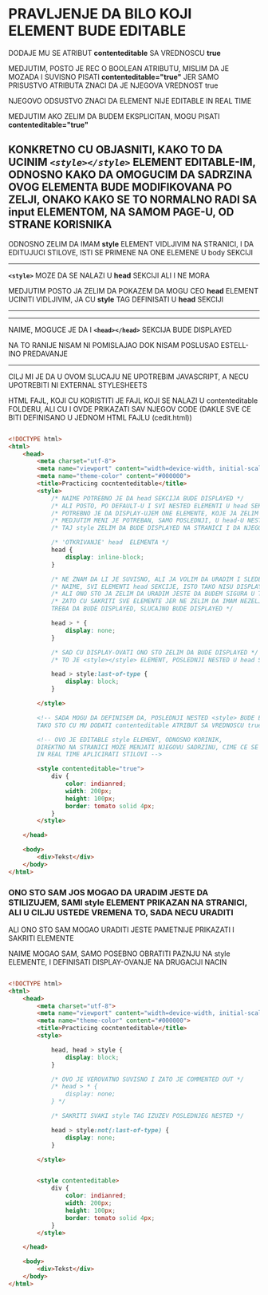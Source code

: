 # PRAVLJENJE DA BILO KOJI ELEMENT BUDE EDITABLE

DODAJE MU SE ATRIBUT **contenteditable** SA VREDNOSCU   **true**

MEDJUTIM, POSTO JE REC O BOOLEAN ATRIBUTU, MISLIM DA JE MOZADA I SUVISNO PISATI **contenteditable="true"** JER SAMO PRISUSTVO ATRIBUTA ZNACI DA JE NJEGOVA VREDNOST true

NJEGOVO ODSUSTVO ZNACI DA ELEMENT NIJE EDITABLE IN REAL TIME

MEDJUTIM AKO ZELIM DA BUDEM EKSPLICITAN, MOGU PISATI **contenteditable="true"**

## KONKRETNO CU OBJASNITI, KAKO TO DA UCINIM *```<style></style>```* ELEMENT EDITABLE-IM, ODNOSNO KAKO DA OMOGUCIM DA SADRZINA OVOG ELEMENTA BUDE MODIFIKOVANA PO ZELJI, ONAKO KAKO SE TO NORMALNO RADI SA **input** ELEMENTOM, NA SAMOM PAGE-U, OD STRANE KORISNIKA

ODNOSNO ZELIM DA IMAM **style** ELEMENT VIDLJIVIM NA STRANICI, I DA EDITUJUCI STILOVE, ISTI SE PRIMENE NA ONE ELEMENE U body SEKCIJI

*******
**`<style>`** MOZE DA SE NALAZI U **head** SEKCIJI ALI I NE MORA

MEDJUTIM POSTO JA ZELIM DA POKAZEM DA MOGU CEO **head** ELEMENT UCINITI VIDLJIVIM, JA CU **style** TAG DEFINISATI U **head** SEKCIJI

*******

*******
NAIME, MOGUCE JE DA I **`<head></head>`** SEKCIJA BUDE DISPLAYED

NA TO RANIJE NISAM NI POMISLAJAO DOK NISAM POSLUSAO ESTELL-INO PREDAVANJE
*******

CILJ MI JE DA U OVOM SLUCAJU NE UPOTREBIM JAVASCRIPT, A NECU UPOTREBITI NI EXTERNAL STYLESHEETS

HTML FAJL, KOJI CU KORISTITI JE FAJL KOJI SE NALAZI U contenteditable FOLDERU, ALI CU I OVDE PRIKAZATI SAV NJEGOV CODE (DAKLE SVE CE BITI DEFINISANO U JEDNOM HTML FAJLU (cedit.html))

```HTML

<!DOCTYPE html>
<html>
    <head>
        <meta charset="utf-8">
        <meta name="viewport" content="width=device-width, initial-scale=1, shrink-to-fit=no">
        <meta name="theme-color" content="#000000">
        <title>Practicing cocntenteditable</title>
        <style>
            /* NAIME POTREBNO JE DA head SEKCIJA BUDE DISPLAYED */
            /* ALI POSTO, PO DEFAULT-U I SVI NESTED ELEMENTI U head SEKCIJI, ZAISTA NISU DISPLAY-OVANI*/
            /* POTREBNO JE DA DISPLAY-UJEM ONE ELEMENTE, KOJE JA ZELIM */
            /* MEDJUTIM MENI JE POTREBAN, SAMO POSLEDNJI, U head-U NESTED <style> */
            /* TAJ style ZELIM DA BUDE DISPLAYED NA STRANICI I DA NJEGOV SADRZAJ BUDE EDITABLE */

            /* 'OTKRIVANJE' head  ELEMENTA */
            head {
                display: inline-block;
            }

            /* NE ZNAM DA LI JE SUVISNO, ALI JA VOLIM DA URADIM I SLEDECE */
            /* NAIME, SVI ELEMENTI head SEKCIJE, ISTO TAKO NISU DISPLAYED */
            /* ALI ONO STO JA ZELIM DA URADIM JESTE DA BUDEM SIGURA U TO */
            /* ZATO CU SAKRITI SVE ELEMENTE JER NE ZELIM DA IMAM NEZELJENU SITUACIJU DA NESTO STO NE 
            TREBA DA BUDE DISPLAYED, SLUCAJNO BUDE DISPLAYED */

            head > * {
                display: none;
            }

            /* SAD CU DISPLAY-OVATI ONO STO ZELIM DA BUDE DISPLAYED */
            /* TO JE <style></style> ELEMENT, POSLEDNJI NESTED U head SEKCIJI */

            head > style:last-of-type {
                display: block;
            }

        </style>

        <!-- SADA MOGU DA DEFINISEM DA, POSLEDNJI NESTED <style> BUDE EDITABLE
        TAKO STO CU MU DODATI contenteditable ATRIBUT SA VREDNOSCU true -->

        <!-- OVO JE EDITABLE style ELEMENT, ODNOSNO KORINIK, 
        DIREKTNO NA STRANICI MOZE MENJATI NJEGOVU SADRZINU, CIME CE SE
        IN REAL TIME APLICIRATI STILOVI -->

        <style contenteditable="true">
            div {
                color: indianred;
                width: 200px;
                height: 100px;
                border: tomato solid 4px;
            }
        </style>

    </head>

    <body>
        <div>Tekst</div>
    </body>
</html>

```

### ONO STO SAM JOS MOGAO DA URADIM JESTE DA STILIZUJEM, SAMI style ELEMENT PRIKAZAN NA STRANICI, ALI U CILJU USTEDE VREMENA TO, SADA NECU URADITI

ALI ONO STO SAM MOGAO URADITI JESTE PAMETNIJE PRIKAZATI I SAKRITI ELEMENTE

NAIME MOGAO SAM, SAMO POSEBNO OBRATITI PAZNJU NA style ELEMENTE, I DEFINISATI DISPLAY-OVANJE NA DRUGACIJI NACIN

```HTML

<!DOCTYPE html>
<html>
    <head>
        <meta charset="utf-8">
        <meta name="viewport" content="width=device-width, initial-scale=1, shrink-to-fit=no">
        <meta name="theme-color" content="#000000">
        <title>Practicing cocntenteditable</title>
        <style>

            head, head > style {
                display: block;
            }

            /* OVO JE VEROVATNO SUVISNO I ZATO JE COMMENTED OUT */
            /* head > * {
                display: none;
            } */

            /* SAKRITI SVAKI style TAG IZUZEV POSLEDNJEG NESTED */

            head > style:not(:last-of-type) {
                display: none;
            }

        </style>


        <style contenteditable>
            div {
                color: indianred;
                width: 200px;
                height: 100px;
                border: tomato solid 4px;
            }
        </style>

    </head>

    <body>
        <div>Tekst</div>
    </body>
</html>

```